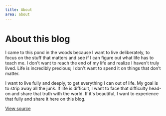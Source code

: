 ```yaml
---
title: About
area: about
---
```


# About this blog

I came to this pond in the woods because I want to live deliberately, to focus on the stuff that matters and see if I can figure out what life has to teach me. I don't want to reach the end of my life and realize I haven't truly lived. Life is incredibly precious; I don't want to spend it on things that don’t matter.

I want to live fully and deeply, to get everything I can out of life. My goal is to strip away all the junk. If life is difficult, I want to face that difficulty head-on and share that truth with the world. If it's beautiful, I want to experience that fully and share it here on this blog.

[View source](https://github.com/WebOrigami/origami-blog-start)
